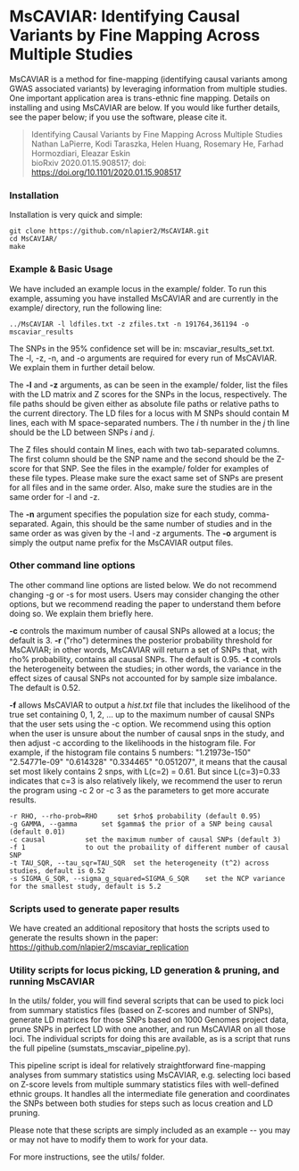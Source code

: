 # MsCAVIAR: Identifying Causal Variants by Fine Mapping Across Multiple Studies

MsCAVIAR is a method for fine-mapping (identifying causal variants among GWAS associated variants) by leveraging information from multiple studies. One important application area is trans-ethnic fine mapping. Details on installing and using MsCAVIAR are below. If you would like further details, see the paper below; if you use the software, please cite it.

> Identifying Causal Variants by Fine Mapping Across Multiple Studies  
> Nathan LaPierre, Kodi Taraszka, Helen Huang, Rosemary He, Farhad Hormozdiari, Eleazar Eskin  
> bioRxiv 2020.01.15.908517; doi: https://doi.org/10.1101/2020.01.15.908517

### Installation

Installation is very quick and simple:

```
git clone https://github.com/nlapier2/MsCAVIAR.git
cd MsCAVIAR/
make
```

### Example & Basic Usage

We have included an example locus in the example/ folder. To run this example, assuming you have installed MsCAVIAR and are currently in the example/ directory, run the following line:

` ../MsCAVIAR -l ldfiles.txt -z zfiles.txt -n 191764,361194 -o mscaviar_results `

The SNPs in the 95% confidence set will be in: mscaviar_results_set.txt. The -l, -z, -n, and -o arguments are required for every run of MsCAVIAR. We explain them in further detail below.

The **-l** and **-z** arguments, as can be seen in the example/ folder, list the files with the LD matrix and Z scores for the SNPs in the locus, respectively. The file paths should be given either as absolute file paths or relative paths to the current directory. The LD files for a locus with M SNPs should contain M lines, each with M space-separated numbers. The _i_ th number in the _j_ th line should be the LD between SNPs _i_ and _j_. 

The Z files should contain M lines, each with two tab-separated columns. The first column should be the SNP name and the second should be the Z-score for that SNP. See the files in the example/ folder for examples of these file types. Please make sure the exact same set of SNPs are present for all files and in the same order. Also, make sure the studies are in the same order for -l and -z.

The **-n** argument specifies the population size for each study, comma-separated. Again, this should be the same number of studies and in the same order as was given by the -l and -z arguments. The **-o** argument is simply the output name prefix for the MsCAVIAR output files.

### Other command line options

The other command line options are listed below. We do not recommend changing -g or -s for most users. Users may consider changing the other options, but we recommend reading the paper to understand them before doing so. We explain them briefly here. 

**-c** controls the maximum number of causal SNPs allowed at a locus; the default is 3. **-r** ("rho") determines the posterior probability threshold for MsCAVIAR; in other words, MsCAVIAR will return a set of SNPs that, with rho% probability, contains all causal SNPs. The default is 0.95. **-t** controls the heterogeneity between the studies; in other words, the variance in the effect sizes of causal SNPs not accounted for by sample size imbalance. The default is 0.52.

**-f** allows MsCAVIAR to output a _hist.txt_ file that includes the likelihood of the true set containing 0, 1, 2, ... up to the maximum number of causal SNPs that the user sets using the -c option. We recommend using this option when the user is unsure about the number of causal snps in the study, and then adjust -c according to the likelihoods in the histogram file. For example, if the histogram file contains 5 numbers: "1.21973e-150"  "2.54771e-09"  "0.614328"  "0.334465"  "0.051207", it means that the causal set most likely contains 2 snps, with L(c=2) = 0.61. But since L(c=3)=0.33 indicates that c=3 is also relatively likely, we recommend the user to rerun the program using -c 2 or -c 3 as the parameters to get more accurate results.

```
-r RHO, --rho-prob=RHO     set $rho$ probability (default 0.95)
-g GAMMA, --gamma      set $gamma$ the prior of a SNP being causal (default 0.01)
-c causal          set the maximum number of causal SNPs (default 3)
-f 1               to out the probaility of different number of causal SNP
-t TAU_SQR, --tau_sqr=TAU_SQR  set the heterogeneity (t^2) across studies, default is 0.52
-s SIGMA_G_SQR, --sigma_g_squared=SIGMA_G_SQR    set the NCP variance for the smallest study, default is 5.2
```

### Scripts used to generate paper results

We have created an additional repository that hosts the scripts used to generate the results shown in the paper: https://github.com/nlapier2/mscaviar_replication


### Utility scripts for locus picking, LD generation & pruning, and running MsCAVIAR

In the utils/ folder, you will find several scripts that can be used to pick loci from summary statistics files (based on Z-scores and number of SNPs), generate LD matrices for those SNPs based on 1000 Genomes project data, prune SNPs in perfect LD with one another, and run MsCAVIAR on all those loci. The individual scripts for doing this are available, as is a script that runs the full pipeline (sumstats_mscaviar_pipeline.py).

This pipeline script is ideal for relatively straightforward fine-mapping analyses from summary statistics using MsCAVIAR, e.g. selecting loci based on Z-score levels from multiple summary statistics files with well-defined ethnic groups. It handles all the intermediate file generation and coordinates the SNPs between both studies for steps such as locus creation and LD pruning.

Please note that these scripts are simply included as an example -- you may or may not have to modify them to work for your data.

For more instructions, see the utils/ folder.
